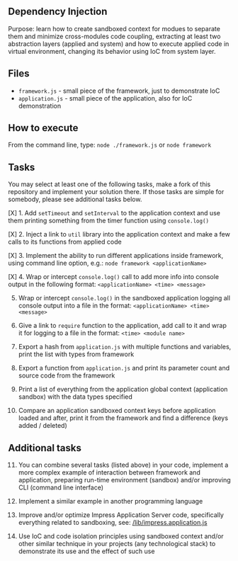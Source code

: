 ## Dependency Injection

Purpose: learn how to create sandboxed context for modues to separate them and
minimize cross-modules code coupling, extracting at least two abstraction layers
(applied and system) and how to execute applied code in virtual environment,
changing its behavior using IoC from system layer.

## Files

- `framework.js` - small piece of the framework, just to demonstrate IoC
- `application.js` - small piece of the application, also for IoC demonstration

## How to execute

From the command line, type: `node ./framework.js` or `node framework`

## Tasks

You may select at least one of the following tasks, make a fork of this
repository and implement your solution there. If those tasks are simple
for somebody, please see additional tasks below.

[X] 1. Add `setTimeout` and `setInterval` to the application context and use them
printing something from the timer function using `console.log()`

[X] 2. Inject a link to `util` library into the application context and make a few
calls to its functions from applied code

[X] 3. Implement the ability to run different applications inside framework, using
command line option, e.g.: `node framework <applicationName>`

[X] 4. Wrap or intercept `console.log()` call to add more info into console output
in the following format: `<applicationName> <time> <message>`

5. Wrap or intercept `console.log()` in the sandboxed application logging all
   console output into a file in the format: `<applicationName> <time> <message>`

6. Give a link to `require` function to the application, add call to it and
   wrap it for logging to a file in the format: `<time> <module name>`

7. Export a hash from `application.js` with multiple functions and variables,
   print the list with types from framework

8. Export a function from `application.js` and print its parameter count and
   source code from the framework

9. Print a list of everything from the application global context (application
   sandbox) with the data types specified

10. Compare an application sandboxed context keys before application loaded and
    after, print it from the framework and find a difference (keys added / deleted)

## Additional tasks

11. You can combine several tasks (listed above) in your code, implement a more
    complex example of interaction between framework and application, preparing
    run-time environment (sandbox) and/or improving CLI (command line interface)

12. Implement a similar example in another programming language

13. Improve and/or optimize Impress Application Server code, specifically
    everything related to sandboxing, see:
    [/lib/impress.application.js](https://github.com/tshemsedinov/impress/blob/master/lib/impress.application.js)

14. Use IoC and code isolation principles using sandboxed context and/or other
    similar technique in your projects (any technological stack) to demonstrate its
    use and the effect of such use
